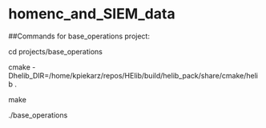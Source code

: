 # homenc_and_SIEM_data

##Commands for base_operations project:

cd projects/base_operations

cmake -Dhelib_DIR=/home/kpiekarz/repos/HElib/build/helib_pack/share/cmake/helib .

make

./base_operations
